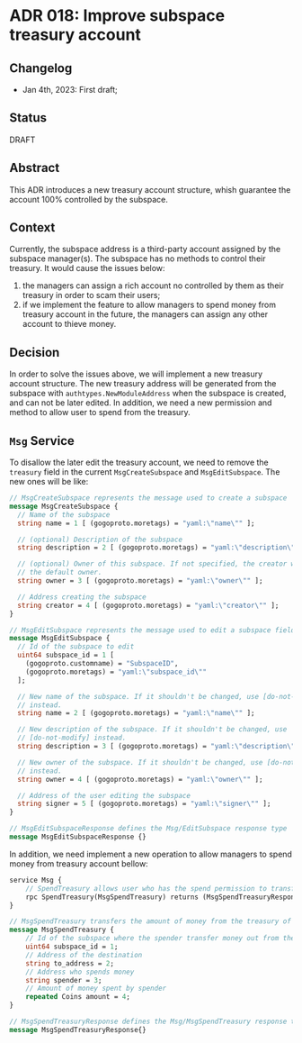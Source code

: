 # ADR 018: Improve subspace treasury account

## Changelog
- Jan 4th, 2023: First draft;

## Status

DRAFT

## Abstract

This ADR introduces a new treasury account structure, whish guarantee the account 100% controlled by the subspace.

## Context

Currently, the subspace address is a third-party account assigned by the subspace manager(s). The subspace has no methods to control their treasury. It would cause the issues below:
1. the managers can assign a rich account no controlled by them as their treasury in order to scam their users;
2. if we implement the feature to allow managers to spend money from treasury account in the future, the managers can assign any other account to thieve money.

## Decision

In order to solve the issues above, we will implement a new treasury account structure. The new treasury address will be generated from the subspace with `authtypes.NewModuleAddress` when the subspace is created, and can not be later edited. In addition, we need a new permission and method to allow user to spend from the treasury.

## `Msg` Service

To disallow the later edit the treasury account, we need to remove the `treasury` field in the current `MsgCreateSubspace` and `MsgEditSubspace`. The new ones will be like:

```protobuf
// MsgCreateSubspace represents the message used to create a subspace
message MsgCreateSubspace {
  // Name of the subspace
  string name = 1 [ (gogoproto.moretags) = "yaml:\"name\"" ];

  // (optional) Description of the subspace
  string description = 2 [ (gogoproto.moretags) = "yaml:\"description\"" ];

  // (optional) Owner of this subspace. If not specified, the creator will be
  // the default owner.
  string owner = 3 [ (gogoproto.moretags) = "yaml:\"owner\"" ];

  // Address creating the subspace
  string creator = 4 [ (gogoproto.moretags) = "yaml:\"creator\"" ];
}

// MsgEditSubspace represents the message used to edit a subspace fields
message MsgEditSubspace {
  // Id of the subspace to edit
  uint64 subspace_id = 1 [
    (gogoproto.customname) = "SubspaceID",
    (gogoproto.moretags) = "yaml:\"subspace_id\""
  ];

  // New name of the subspace. If it shouldn't be changed, use [do-not-modify]
  // instead.
  string name = 2 [ (gogoproto.moretags) = "yaml:\"name\"" ];

  // New description of the subspace. If it shouldn't be changed, use
  // [do-not-modify] instead.
  string description = 3 [ (gogoproto.moretags) = "yaml:\"description\"" ];

  // New owner of the subspace. If it shouldn't be changed, use [do-not-modify]
  // instead.
  string owner = 4 [ (gogoproto.moretags) = "yaml:\"owner\"" ];

  // Address of the user editing the subspace
  string signer = 5 [ (gogoproto.moretags) = "yaml:\"signer\"" ];
}

// MsgEditSubspaceResponse defines the Msg/EditSubspace response type
message MsgEditSubspaceResponse {}
```
In addition, we need implement a new operation to allow managers to spend money from treasury account bellow:

```protobuf
service Msg {
    // SpendTreasury allows user who has the spend permission to transfer tokens out from the treasury
    rpc SpendTreasury(MsgSpendTreasury) returns (MsgSpendTreasuryResponse);
}

// MsgSpendTreasury transfers the amount of money from the treasury of the given subspace money to other address
message MsgSpendTreasury {
    // Id of the subspace where the spender transfer money out from the treasury
    uint64 subspace_id = 1;
    // Address of the destination
    string to_address = 2;
    // Address who spends money
    string spender = 3;
    // Amount of money spent by spender
    repeated Coins amount = 4; 
}

// MsgSpendTreasuryResponse defines the Msg/MsgSpendTreasury response type.
message MsgSpendTreasuryResponse{}
```


